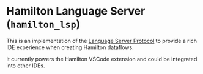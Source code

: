 # Hamilton Language Server (`hamilton_lsp`)

This is an implementation of the [Language Server Protocol](https://microsoft.github.io/language-server-protocol/) to provide a rich IDE experience when creating Hamilton dataflows.

It currently powers the Hamilton VSCode extension and could be integrated into other IDEs.
